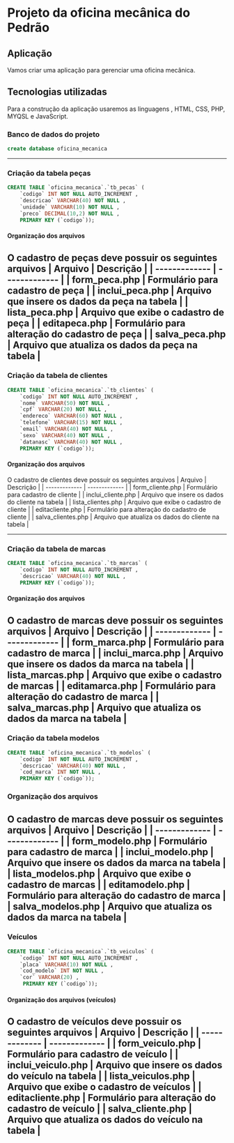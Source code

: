 # Projeto da oficina mecânica do Pedrão

## Aplicação
Vamos criar uma aplicação para gerenciar uma oficina mecânica.

## Tecnologias utilizadas
Para a construção da aplicação usaremos as linguagens , HTML, CSS, PHP, MYQSL e JavaScript.

### Banco de dados  do projeto

```sql
create database oficina_mecanica
```
---

### Criação da tabela peças

```sql
CREATE TABLE `oficina_mecanica`.`tb_pecas` (
    `codigo` INT NOT NULL AUTO_INCREMENT , 
    `descricao` VARCHAR(40) NOT NULL , 
    `unidade` VARCHAR(10) NOT NULL , 
    `preco` DECIMAL(10,2) NOT NULL , 
    PRIMARY KEY (`codigo`));
```

#### Organização dos arquivos
O cadastro de peças deve possuir os seguintes arquivos
| Arquivo  | Descrição |
| ------------- | ------------- |
| form_peca.php  | Formulário para cadastro de peça  |
| inclui_peca.php  | Arquivo que insere os dados da peça na tabela  |
| lista_peca.php  | Arquivo que exibe o cadastro de peça  |
| editapeca.php  | Formulário para alteração do cadastro de peça  |
| salva_peca.php  | Arquivo que atualiza os dados da peça na tabela  |
--- 

### Criação da tabela de clientes

```sql
CREATE TABLE `oficina_mecanica`.`tb_clientes` (
    `codigo` INT NOT NULL AUTO_INCREMENT , 
    `nome` VARCHAR(50) NOT NULL , 
    `cpf` VARCHAR(20) NOT NULL ,
    `endereco` VARCHAR(60) NOT NULL ,
    `telefone` VARCHAR(15) NOT NULL , 
    `email` VARCHAR(40) NOT NULL ,
    `sexo` VARCHAR(40) NOT NULL ,
    `datanasc` VARCHAR(40) NOT NULL ,
    PRIMARY KEY (`codigo`));
```

#### Organização dos arquivos
O cadastro de clientes deve possuir os seguintes arquivos
| Arquivo  | Descrição |
| ------------- | ------------- |
| form_cliente.php  | Formulário para cadastro de cliente  |
| inclui_cliente.php  | Arquivo que insere os dados do cliente na tabela  |
| lista_clientes.php  | Arquivo que exibe o cadastro de cliente  |
| editacliente.php  | Formulário para alteração do cadastro de cliente  |
| salva_clientes.php  | Arquivo que atualiza os dados do cliente na tabela  |

---

### Criação da tabela de marcas

```sql
CREATE TABLE `oficina_mecanica`.`tb_marcas` (
    `codigo` INT NOT NULL AUTO_INCREMENT , 
    `descricao` VARCHAR(40) NOT NULL , 
    PRIMARY KEY (`codigo`));
```

#### Organização dos arquivos
O cadastro de marcas deve possuir os seguintes arquivos
| Arquivo  | Descrição |
| ------------- | ------------- |
| form_marca.php  | Formulário para cadastro de marca  |
| inclui_marca.php  | Arquivo que insere os dados da marca na tabela  |
| lista_marcas.php  | Arquivo que exibe o cadastro de marcas  |
| editamarca.php  | Formulário para alteração do cadastro de marca  |
| salva_marcas.php  | Arquivo que atualiza os dados da marca na tabela  |
---

### Criação da tabela modelos

```sql
CREATE TABLE `oficina_mecanica`.`tb_modelos` (
    `codigo` INT NOT NULL AUTO_INCREMENT , 
    `descricao` VARCHAR(40) NOT NULL , 
    `cod_marca` INT NOT NULL ,
    PRIMARY KEY (`codigo`));
```

### Organização dos arquivos
O cadastro de marcas deve possuir os seguintes arquivos
| Arquivo  | Descrição |
| ------------- | ------------- |
| form_modelo.php  | Formulário para cadastro de marca  |
| inclui_modelo.php  | Arquivo que insere os dados da marca na tabela  |
| lista_modelos.php  | Arquivo que exibe o cadastro de marcas  |
| editamodelo.php  | Formulário para alteração do cadastro de marca  |
| salva_modelos.php  | Arquivo que atualiza os dados da marca na tabela  |
---

### Veículos

```sql
CREATE TABLE `oficina_mecanica`.`tb_veiculos` (
    `codigo` INT NOT NULL AUTO_INCREMENT , 
    `placa` VARCHAR(10) NOT NULL , 
    `cod_modelo` INT NOT NULL ,
    `cor` VARCHAR(20) , 
     PRIMARY KEY (`codigo`));
```

#### Organização dos arquivos (veículos)
O cadastro de veículos deve possuir os seguintes arquivos
| Arquivo  | Descrição |
| ------------- | ------------- |
| form_veiculo.php  | Formulário para cadastro de veículo  |
| inclui_veiculo.php  | Arquivo que insere os dados do veículo na tabela  |
| lista_veiculos.php  | Arquivo que exibe o cadastro de veículos  |
| editacliente.php  | Formulário para alteração do cadastro de veículo  |
| salva_cliente.php  | Arquivo que atualiza os dados do veículo na tabela  |
---

